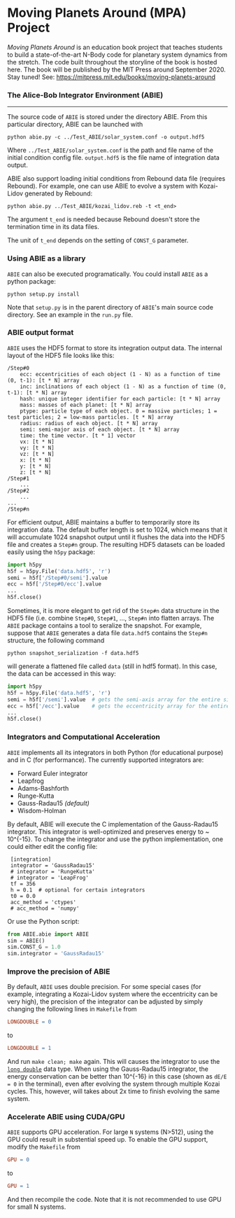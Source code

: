 # Moving Planets Around (MPA) Project

*Moving Planets Around* is an education book project that teaches students to build a state-of-the-art N-Body code for planetary system dynamics from the stretch. The code built throughout the storyline of the book is hosted here. The book will be published by the MIT Press around September 2020. Stay tuned! See: https://mitpress.mit.edu/books/moving-planets-around 

### The Alice-Bob Integrator Environment (ABIE)
------

The source code of `ABIE` is stored under the directory ABIE. From this particular directory, ABIE can be launched with

    python abie.py -c ../Test_ABIE/solar_system.conf -o output.hdf5
  
Where `../Test_ABIE/solar_system.conf` is the path and file name of the initial condition config file. `output.hdf5` is the file name of integration data output.

ABIE also support loading initial conditions from Rebound data file (requires Rebound). For example, one can use ABIE to evolve a system with Kozai-Lidov generated by Rebound:

    python abie.py ../Test_ABIE/kozai_lidov.reb -t <t_end>
    
The argument `t_end` is needed because Rebound doesn't store the termination time in its data files. 

The unit of `t_end` depends on the setting of `CONST_G` parameter.

### Using ABIE as a library

`ABIE` can also be executed programatically. You could install `ABIE` as a python package:

    python setup.py install

Note that `setup.py` is in the parent directory of `ABIE`'s main source code directory. See an example in the `run.py` file.

### ABIE output format

`ABIE` uses the HDF5 format to store its integration output data. The internal layout of the HDF5 file looks like this:

    /Step#0
        ecc: eccentricities of each object (1 - N) as a function of time (0, t-1): [t * N] array
        inc: inclinations of each object (1 - N) as a function of time (0, t-1): [t * N] array
        hash: unique integer identifier for each particle: [t * N] array
        mass: masses of each planet: [t * N] array
        ptype: particle type of each object. 0 = massive particles; 1 = test particles; 2 = low-mass particles. [t * N] array
        radius: radius of each object. [t * N] array
        semi: semi-major axis of each object. [t * N] array
        time: the time vector. [t * 1] vector
        vx: [t * N]
        vy: [t * N]
        vz: [t * N]
        x: [t * N]
        y: [t * N]
        z: [t * N]
    /Step#1
        ...
    /Step#2
        ...
    ...
    /Step#n
    
For efficient output, ABIE maintains a buffer to temporarily store its integration data. The default buffer length is set to 1024, which means that it will accumulate 1024 snapshot output until it flushes the data into the HDF5 file and creates a `Step#n` group. The resulting HDF5 datasets can be loaded easily using the `h5py` package:

```python
import h5py
h5f = h5py.File('data.hdf5', 'r')
semi = h5f['/Step#0/semi'].value
ecc = h5f['/Step#0/ecc'].value
...
h5f.close()
```    

Sometimes, it is more elegant to get rid of the `Step#n` data structure in the HDF5 file (i.e. combine `Step#0`, `Step#1`, ..., `Step#n` into flatten arrays. The `ABIE` package contains a tool to seralize the snapshot. For example, suppose that `ABIE` generates a data file `data.hdf5` contains the `Step#n` structure, the following command

```
python snapshot_serialization -f data.hdf5
```
will generate a flattened file called `data` (still in hdf5 format). In this case, the data can be accessed in this way:
```python
import h5py
h5f = h5py.File('data.hdf5', 'r')
semi = h5f['/semi'].value  # gets the semi-axis array for the entire simulation
ecc = h5f['/ecc'].value    # gets the eccentricity array for the entire simulation
...
h5f.close()
```    

### Integrators and Computational Acceleration

`ABIE` implements all its integrators in both Python (for educational purpose) and in C (for performance). The currently supported integrators are:

- Forward Euler integrator
- Leapfrog
- Adams-Bashforth
- Runge-Kutta
- Gauss-Radau15 *(default)*
- Wisdom-Holman

By default, ABIE will execute the C implementation of the Gauss-Radau15 integrator. This integrator is well-optimized and preserves energy to ~ 10^{-15}. To change the integrator and use the python implementation, one could either edit the config file:

     [integration]
     integrator = 'GaussRadau15'
     # integrator = 'RungeKutta'
     # integrator = 'LeapFrog'
     tf = 356
     h = 0.1  # optional for certain integrators
     t0 = 0.0
     acc_method = 'ctypes'
     # acc_method = 'numpy'

Or use the Python script:

```python
from ABIE.abie import ABIE
sim = ABIE()
sim.CONST_G = 1.0
sim.integrator = 'GaussRadau15'
```
    
### Improve the precision of ABIE

By default, `ABIE` uses double precision. For some special cases (for example, integrating a Kozai-Lidov system where the eccentricity can be very high), the precision of the integrator can be adjusted by simply changing the following lines in `Makefile` from

```Makefile
LONGDOUBLE = 0
```
    
to 

```Makefile
LONGDOUBLE = 1
```

And run `make clean; make` again. This  will causes the integrator to use the [`long double`](https://en.wikipedia.org/wiki/Long_double) data type. When using the Gauss-Radau15 integrator, the energy conservation can be better than 10^{-16} in this case (shown as `dE/E = 0` in the terminal), even after evolving the system through multiple Kozai cycles. This, however, will takes about 2x time to finish evolving the same system.


### Accelerate ABIE using CUDA/GPU

`ABIE` supports GPU acceleration. For large `N` systems (N>512), using the GPU could result in substential speed up. To enable the GPU support, modify the `Makefile` from

```Makefile
GPU = 0
```
    
to 

```Makefile
GPU = 1
```

And then recompile the code. Note that it is not recommended to use GPU for small N systems.

  


